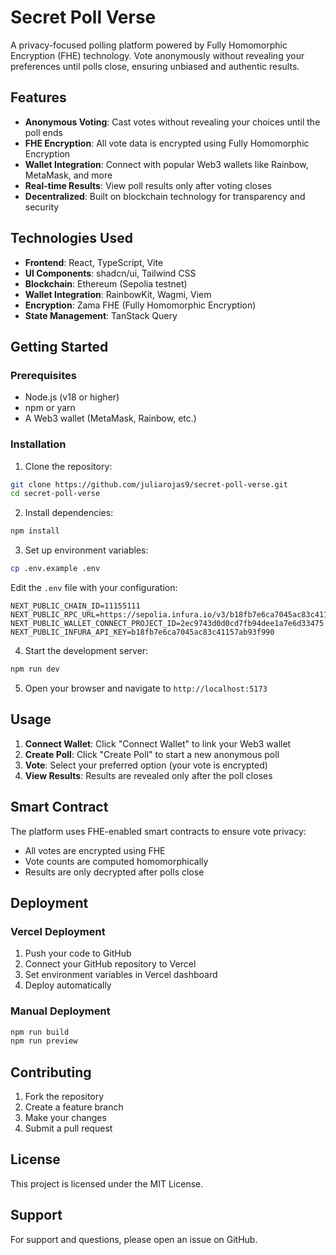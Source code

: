 # Secret Poll Verse

A privacy-focused polling platform powered by Fully Homomorphic Encryption (FHE) technology. Vote anonymously without revealing your preferences until polls close, ensuring unbiased and authentic results.

## Features

- **Anonymous Voting**: Cast votes without revealing your choices until the poll ends
- **FHE Encryption**: All vote data is encrypted using Fully Homomorphic Encryption
- **Wallet Integration**: Connect with popular Web3 wallets like Rainbow, MetaMask, and more
- **Real-time Results**: View poll results only after voting closes
- **Decentralized**: Built on blockchain technology for transparency and security

## Technologies Used

- **Frontend**: React, TypeScript, Vite
- **UI Components**: shadcn/ui, Tailwind CSS
- **Blockchain**: Ethereum (Sepolia testnet)
- **Wallet Integration**: RainbowKit, Wagmi, Viem
- **Encryption**: Zama FHE (Fully Homomorphic Encryption)
- **State Management**: TanStack Query

## Getting Started

### Prerequisites

- Node.js (v18 or higher)
- npm or yarn
- A Web3 wallet (MetaMask, Rainbow, etc.)

### Installation

1. Clone the repository:
```bash
git clone https://github.com/juliarojas9/secret-poll-verse.git
cd secret-poll-verse
```

2. Install dependencies:
```bash
npm install
```

3. Set up environment variables:
```bash
cp .env.example .env
```

Edit the `.env` file with your configuration:
```env
NEXT_PUBLIC_CHAIN_ID=11155111
NEXT_PUBLIC_RPC_URL=https://sepolia.infura.io/v3/b18fb7e6ca7045ac83c41157ab93f990
NEXT_PUBLIC_WALLET_CONNECT_PROJECT_ID=2ec9743d0d0cd7fb94dee1a7e6d33475
NEXT_PUBLIC_INFURA_API_KEY=b18fb7e6ca7045ac83c41157ab93f990
```

4. Start the development server:
```bash
npm run dev
```

5. Open your browser and navigate to `http://localhost:5173`

## Usage

1. **Connect Wallet**: Click "Connect Wallet" to link your Web3 wallet
2. **Create Poll**: Click "Create Poll" to start a new anonymous poll
3. **Vote**: Select your preferred option (your vote is encrypted)
4. **View Results**: Results are revealed only after the poll closes

## Smart Contract

The platform uses FHE-enabled smart contracts to ensure vote privacy:
- All votes are encrypted using FHE
- Vote counts are computed homomorphically
- Results are only decrypted after polls close

## Deployment

### Vercel Deployment

1. Push your code to GitHub
2. Connect your GitHub repository to Vercel
3. Set environment variables in Vercel dashboard
4. Deploy automatically

### Manual Deployment

```bash
npm run build
npm run preview
```

## Contributing

1. Fork the repository
2. Create a feature branch
3. Make your changes
4. Submit a pull request

## License

This project is licensed under the MIT License.

## Support

For support and questions, please open an issue on GitHub.